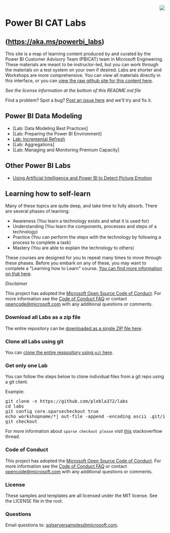 <img style="float: right;" src="https://github.com/Microsoft/sqlworkshops/blob/master/graphics/solutions-microsoft-logo-small.png">

# Power BI CAT Labs
## (https://aka.ms/powerbi_labs)

This site is a map of learning content produced by and curated by the Power BI Customer Advisory Team (PBICAT) team in Microsoft Engineering. These materials are meant to be instructor-led, but you can work through the materials on a test system on your own if desired. Labs are shorter and Workshops are more comprehensive. You can view all materials directly in this interface, or you can [view the raw github site for this content here](https://github.com/plebla372/labs). 

*See the license information at the bottom of this README.md file*

Find a problem? Spot a bug? [Post an issue here](https://github.com/Microsoft/sqlworkshops/issues) and we'll try and fix it.

## Power BI Data Modeling
- [Lab: Data Modeling Best Practices]
- [Lab: Preparing the Power BI Environment]
- [Lab: Incremental Refresh](https://docs.microsoft.com/en-us/power-bi/service-premium-incremental-refresh)
- [Lab: Aggregations]
- [Lab: Managing and Monitoring Premium Capacity]

## Other Power BI Labs
- [Using Artificial Intelligence and Power BI to Detect Picture Emotion](https://github.com/plebla372/labs/tree/master/Using%20Artificial%20Intelligence%20and%20Power%20BI%20to%20Detect%20Picture%20Emotion)
## Learning how to self-learn

Many of these topics are quite deep, and take time to fully absorb. There are several phases of learning:

 - Awareness (You learn a technology exists and what it is used for)
 - Understanding (You learn the components, processes and steps of a technology)
 - Practice (You can perform the steps with the technology by following a process to complete a task)
 - Mastery (You are able to explain the technology to others)


These courses are designed for you to repeat many times to move through these phases. Before you embark on any of these, you may want to complete a "Learning how to Learn" course. <a href="https://www.nytimes.com/2017/08/04/education/edlife/learning-how-to-learn-barbara-oakley.html" target="_blank">You can find more information on that here</a>. 

*Disclaimer*

This project has adopted the [Microsoft Open Source Code of Conduct](https://opensource.microsoft.com/codeofconduct/). For more information see the [Code of Conduct FAQ](https://opensource.microsoft.com/codeofconduct/faq/) or contact [opencode@microsoft.com](mailto:opencode@microsoft.com) with any additional questions or comments.

### Download all Labs as a zip file

The entire repository can be [downloaded as a single ZIP file here](https://github.com/plebla372/labs/archive/master.zip). 


### Clone all Labs using git

You can [clone the entire respository using `git` here](https://github.com/plebla372/labs.git). 

### Get only one Lab
You can follow the steps below to clone individual files from a git repo using a git client. 

Example:

<pre>
git clone -n https://github.com/plebla372/labs
cd labs
git config core.sparsecheckout true
echo workshopname/*| out-file -append -encoding ascii .git/info/sparse-checkout
git checkout
</pre>

For more information about `sparse checkout please` visit [this](https://stackoverflow.com/questions/23289006/on-windows-git-error-sparse-checkout-leaves-no-entry-on-the-working-directory) stackoverflow thread.

### Code of Conduct
This project has adopted the [Microsoft Open Source Code of Conduct](https://opensource.microsoft.com/codeofconduct/). For more information see the [Code of Conduct FAQ](https://opensource.microsoft.com/codeofconduct/faq/) or contact [opencode@microsoft.com](mailto:opencode@microsoft.com) with any additional questions or comments.

### License
These samples and templates are all licensed under the MIT license. See the LICENSE file in the root.

### Questions
Email questions to: sqlserversamples@microsoft.com.
